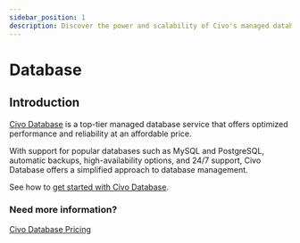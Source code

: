```yaml
---
sidebar_position: 1
description: Discover the power and scalability of Civo's managed database service at an affordable price with our technical documentation. Learn everything you need to know by getting started today.
---
```

# Database

## Introduction

[Civo Database](https://www.civo.com/databases) is a top-tier managed database service that offers optimized performance and reliability at an affordable price.

With support for popular databases such as MySQL and PostgreSQL, automatic backups, high-availability options, and 24/7 support, Civo Database offers a simplified approach to database management.

See how to [get started with Civo Database](getting-started.md).

### Need more information?

[Civo Database Pricing](https://www.civo.com/pricing#databases)